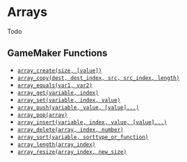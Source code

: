 # Arrays

Todo

## GameMaker Functions

* [`array_create(size, [value])`](https://manual.yoyogames.com/GameMaker_Language/GML_Reference/Variable_Functions/array_create.htm)
* [`array_copy(dest, dest_index, src, src_index, length)`](https://manual.yoyogames.com/GameMaker_Language/GML_Reference/Variable_Functions/array_copy.htm)
* [`array_equals(var1, var2)`](https://manual.yoyogames.com/GameMaker_Language/GML_Reference/Variable_Functions/array_equals.htm)
* [`array_get(variable, index)`](https://manual.yoyogames.com/GameMaker_Language/GML_Reference/Variable_Functions/array_get.htm)
* [`array_set(variable, index, value)`](https://manual.yoyogames.com/GameMaker_Language/GML_Reference/Variable_Functions/array_set.htm)
* [`array_push(variable, value, [value]...)`](https://manual.yoyogames.com/GameMaker_Language/GML_Reference/Variable_Functions/array_push.htm)
* [`array_pop(array)`](https://manual.yoyogames.com/GameMaker_Language/GML_Reference/Variable_Functions/array_pop.htm)
* [`array_insert(variable, index, value, [value]...)`](https://manual.yoyogames.com/GameMaker_Language/GML_Reference/Variable_Functions/array_insert.htm)
* [`array_delete(array, index, number)`](https://manual.yoyogames.com/GameMaker_Language/GML_Reference/Variable_Functions/array_delete.htm)
* [`array_sort(variable, sorttype_or_function)`](https://manual.yoyogames.com/GameMaker_Language/GML_Reference/Variable_Functions/array_sort.htm)
* [`array_length(array_index)`](https://manual.yoyogames.com/GameMaker_Language/GML_Reference/Variable_Functions/array_length.htm)
* [`array_resize(array_index, new_size)`](https://manual.yoyogames.com/GameMaker_Language/GML_Reference/Variable_Functions/array_resize.htm)